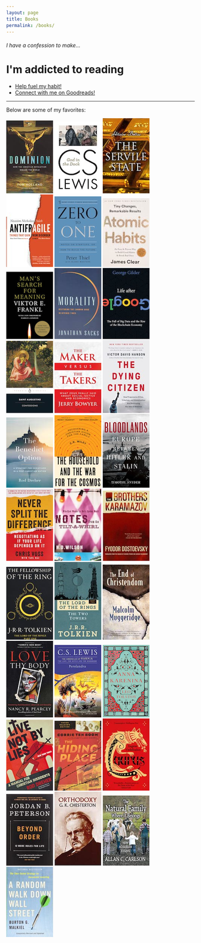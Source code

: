```yaml
---
layout: page
title: Books
permalink: /books/
---
```


###### _I have a confession to make..._

# I'm addicted to reading

- [Help fuel my habit!](https://www.amazon.com/hz/wishlist/ls/23VPKR94OL7XY?ref_=wl_share)
- [Connect with me on Goodreads!](https://www.goodreads.com/user/show/74709390-jun-sung-lee)

---

Below are some of my favorites:

[![Dominion](/images/books/Dominion.jpg "Dominion by Tom Holland")](https://www.amazon.com/Dominion-Making-Western-Tom-Holland/dp/1408706954) [![God in the Dock](/images/books/GodInTheDock.jpg "God in the Dock by C.S. Lewis")](https://www.amazon.com/God-Dock-C-S-Lewis/dp/0802871836) [![The Servile State](/images/books/ServileState.jpg "The Servile State by Hillaire Belloc")](https://www.amazon.com/Servile-State-Hilaire-Belloc-ebook/dp/B093Y6YVMS) [![Antifragile](/images/books/Antifragile.jpg "Antifragile by Nassim Nicholas Taleb")](https://www.amazon.com/Antifragile-Things-That-Disorder-Incerto/dp/0812979680) [![Zero to One](/images/books/ZeroToOne.jpg "Zero to One by Peter Thiel")](https://www.amazon.com/Zero-One-Notes-Startups-Future/dp/0804139296) [![Atomic Habits](/images/books/AtomicHabits.jpg "Atomic Habits by James Clear")](https://www.amazon.com/Atomic-Habits-Proven-Build-Break/dp/0735211299) [![Man's Search for Meaning](/images/books/MansSearch.jpg "Man's Search for Meaning by Viktor Frankl")](https://www.amazon.com/Mans-Search-Meaning-Viktor-Frankl/dp/0807060100) [![Morality](/images/books/Morality.jpg "Morality by Jonathan Sacks")](https://www.amazon.com/Morality-Restoring-Common-Divided-Times/dp/1541675312) [![Life After Google](/images/books/LifeAfterGoogle.jpg "Life After Google by George Gilder")](https://www.amazon.com/Life-After-Google-Blockchain-Economy/dp/1621575764) [![Confessions](/images/books/Confessions.jpg "Confessions by Augustine of Hippo")](https://www.amazon.com/Confessions-Oxford-Worlds-Classics-Augustine/dp/0199537828) [![The Maker Versus the Takers](/images/books/MakerVSTakers.jpg "The Maker Versus the Takers")](https://www.amazon.com/Maker-Versus-Takers-Justice-Economics/dp/1642933708) [![The Dying Citizen](/images/books/DyingCitizen.jpeg "The Dying Citizen by Victor Davis Hanson")](https://www.amazon.com/Dying-Citizen-Progressive-Globalization-Destroying/dp/154164753X) [![The Benedict Option](/images/books/BenedictOption.jpg "The Benedict Option by Rod Dreher")](https://www.amazon.com/Benedict-Option-Strategy-Christians-Post-Christian/dp/0735213291) [![The Household and the War for the Cosmos](/images/books/TheHouseholdAndTheWarForTheCosmos.jpg "The Household and the War for the Cosmos by C.R. Wiley")](https://www.amazon.com/Household-War-Cosmos-C-Wiley/dp/1947644912) [![Bloodlands](/images/books/Bloodlands.jpg "Bloodlands by Timothy Snyder")](https://www.amazon.com/Bloodlands-Europe-Between-Hitler-Stalin/dp/0465031471) [![Never Split the Difference](/images/books/NeverSplitTheDifference.jpg "Never Split the Difference by Chris Voss")](https://www.amazon.com/Never-Split-Difference-Negotiating-Depended/dp/0062407805) [![Notes From The Tilt-A-Whirl](/images/books/NotesFromTheTiltAWhirl.jpg "Notes From The Tilt-A-Whirl by N.D. Wilson")](https://www.amazon.com/Notes-Tilt-Whirl-Wide-Eyed-Wonder/dp/0849920078) [![The Brothers Karamazov](/images/books/TheBrothersKaramazov.jpg "The Brothers Karamazov by Fyodor Dostoyevsky")](https://www.amazon.com/Brothers-Karamazov-Fyodor-Dostoevsky/dp/0374528373) [![The Fellowship of the Ring](/images/books/FellowshipOfTheRing.jpg "The Fellowship of the Ring by J.R.R. Tolkien")](https://www.amazon.com/Fellowship-Ring-Being-First-Rings/dp/0547928211) [![The Two Towers](/images/books/TwoTowers.jpg "The Two Towers by J.R.R. Tolkien")](https://www.amazon.com/Two-Towers-Being-Second-Rings/dp/0547928203) [![The End of Christendom](/images/books/EndOfChristendom.jpg "The End of Christendom by Malcolm Muggeridge")](https://www.amazon.com/End-Christendom-Mr-Malcolm-Muggeridge/dp/0802818374) [![Love Thy Body](/images/books/LoveThyBody.jpg "Love Thy Body by Nancy Pearcey")](https://www.amazon.com/Love-Thy-Body-Answering-Questions/dp/0801075726) [![Perelandra](/images/books/Perelandra.jpg "Perelandra by C.S. Lewis")](https://www.amazon.com/Perelandra-Space-Trilogy-Book-2/dp/074323491X) [![Anna Karenina](/images/books/AnnaKarenina.jpg "Anna Karenina by Leo Tolstoy")](https://www.amazon.com/Anna-Karenina-Barnes-Noble-Classics/dp/1593080271) [![Live Not By Lies](/images/books/LiveNotByLies.jpg "Live Not By Lies by Rod Dreher")](https://www.amazon.com/Live-Not-Lies-Christian-Dissidents/dp/0593087399) [![The Hiding Place](/images/books/HidingPlace.jpg "The Hiding Place by Corrie Ten Boom")](https://www.amazon.com/Hiding-Place-Corrie-Ten-Boom-ebook/dp/B004TS1MGK) [![Laurus](/images/books/Laurus.jpg "Laurus by Euguene Vodolazkin")](https://www.amazon.com/Laurus-Eugene-Vodolazkin/dp/178074871X) [![Beyond Order](/images/books/BeyondOrder.jpg "Beyond Order by Jordan B. Peterson")](https://www.amazon.com/Beyond-Order-More-Rules-Life/dp/0593084640) [![Orthodoxy](/images/books/Orthodoxy.jpg "Orthodoxy by G.K. Chesterton")](https://www.amazon.com/Orthodoxy-G-K-Chesterton/dp/0486437019) [![The Natural Family Where It Belongs](/images/books/NaturalFamilyWhereItBelongs.jpg "The Natural Family Where It Belongs by Allan Carlson")](https://www.amazon.com/Natural-Family-Where-Belongs-Agrarian/dp/1412852846) [![A Random Walk Down Wall Street](/images/books/ARandomWalk.jpg "A Random Walk Down Wall Street by Burton Malkiel")](https://www.amazon.com/Random-Walk-Down-Wall-Street/dp/1324002182)
